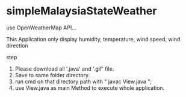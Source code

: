 # simpleMalaysiaStateWeather
use OpenWeatherMap API...

This Application only display humidity, temperature, wind speed, wind direction

step 
1. Please download all '.java' and '.gif' file.
2. Save to same folder directory.
3. run cmd on that directory path with " javac View.java ";
2. use View.java as main Method to execute whole application.



